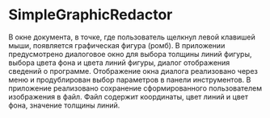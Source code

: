 # SimpleGraphicRedactor
В окне документа, в точке, где пользователь щелкнул левой клавишей мыши, появляется графическая фигура (ромб).
В приложении предусмотрено диалоговое окно для выбора толщины линий фигуры, выбора цвета фона и цвета линий фигуры, диалог отображения сведений о программе.
Отображение окна диалога реализовано через меню и продублирован выбор параметров в панели инструментов.
В приложение реализовано сохранение сформированного пользователем изображения в файл.
Файл содержит координаты, цвет линий и цвет фона, значение толщины линий.
